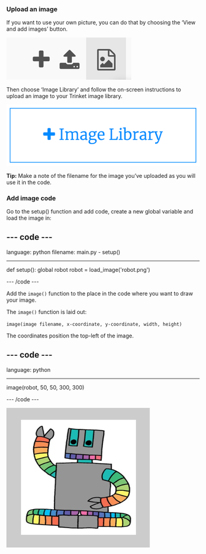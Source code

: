 ### Upload an image

If you want to use your own picture, you can do that by choosing the ‘View and add images’ button.

![A plus, an upload symbol, and an image symbol. The image symbol is highlighted.](images/trinket_image.png)

Then choose ‘Image Library’ and follow the on-screen instructions to upload an image to your Trinket image library.

![A button with a plus and the words 'Image Library' on it.](images/trinket_image_library.png)

**Tip:** Make a note of the filename for the image you’ve uploaded as you will use it in the code.

### Add image code

Go to the setup() function and add code, create a new global variable and load the image in: 

--- code ---
---
language: python
filename: main.py - setup()

---

def setup():
  global robot
  robot = load_image('robot.png')

--- /code ---

Add the `image()` function to the place in the code where you want to draw your image.

The `image()` function is laid out:

`image(image filename, x-coordinate, y-coordinate, width, height)` 

The coordinates position the top-left of the image.

--- code ---
---
language: python

---

  image(robot, 50, 50, 300, 300)

--- /code ---

![The code area and output area with robot image shown.](images/inserted-robot.png)
